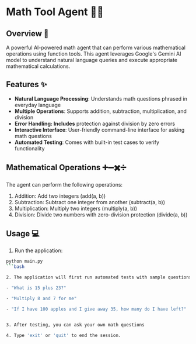 # Math Tool Agent 🤖🧮


## Overview 📝
A powerful AI-powered math agent that can perform various mathematical operations using function tools. This agent leverages Google's Gemini AI model to understand natural language queries and execute appropriate mathematical calculations.


## Features ✨

- **Natural Language Processing**: Understands math questions phrased in everyday language
- **Multiple Operations**: Supports addition, subtraction, multiplication, and division
- **Error Handling: Includes** protection against division by zero errors
- **Interactive Interface**: User-friendly command-line interface for asking math questions
- **Automated Testing**: Comes with built-in test cases to verify functionality


## Mathematical Operations ➕➖✖️➗

 The agent can perform the following operations:
1. Addition: Add two integers (add(a, b))
2. Subtraction: Subtract one integer from another (subtract(a, b))
3. Multiplication: Multiply two integers (multiply(a, b))
4. Division: Divide two numbers with zero-division protection (divide(a, b))

## Usage 💻
1. Run the application:
```bash
python main.py
```bash

2. The application will first run automated tests with sample questions:

- "What is 15 plus 23?"

- "Multiply 8 and 7 for me"

- "If I have 100 apples and I give away 35, how many do I have left?"


3. After testing, you can ask your own math questions

4. Type 'exit' or 'quit' to end the session.



